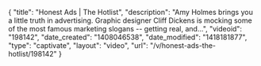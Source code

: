 {
    "title": "Honest Ads | The Hotlist",
    "description": "Amy Holmes brings you a little truth in advertising. Graphic designer Cliff Dickens is mocking some of the most famous marketing slogans -- getting real, and...",
    "videoid": "198142",
    "date_created": "1408046538",
    "date_modified": "1418181877",
    "type": "captivate",
    "layout": "video",
    "url": "\/v\/honest-ads-the-hotlist\/198142"
}